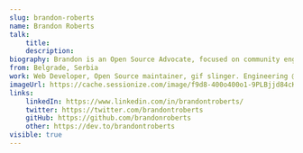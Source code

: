 ```yaml
---
slug: brandon-roberts
name: Brandon Roberts
talk: 
    title: 
    description: 
biography: Brandon is an Open Source Advocate, focused on community engagement, content creation, and collaboration. He enjoys learning new things, helping other developers be successful, speaking at conferences, and contributing to open source. He is a GDE, technical writer, and a maintainer of the NgRx project, and creator of AnalogJS.
from: Belgrade, Serbia 
work: Web Developer, Open Source maintainer, gif slinger. Engineering @ OpenSauced
imageUrl: https://cache.sessionize.com/image/f9d8-400o400o1-9PLBjjd84cKbTHVy9wQnvt.jpeg
links:
    linkedIn: https://www.linkedin.com/in/brandontroberts/
    twitter: https://twitter.com/brandontroberts
    gitHub: https://github.com/brandonroberts
    other: https://dev.to/brandontroberts
visible: true
---
```


